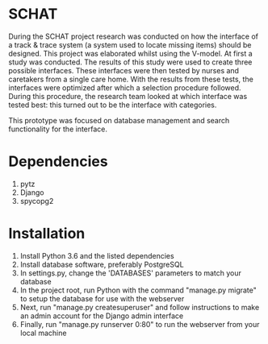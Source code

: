 # SCHAT
During the SCHAT project research was conducted on how the interface of a track &amp; trace system (a
system used to locate missing items) should be designed. This project was elaborated whilst using
the V-model. At first a study was conducted. The results of this study were used to create three
possible interfaces. These interfaces were then tested by nurses and caretakers from a single care
home. With the results from these tests, the interfaces were optimized after which a selection
procedure followed. During this procedure, the research team looked at which interface was tested
best: this turned out to be the interface with categories.

This prototype was focused on database management and search functionality for the interface.

# Dependencies
1. pytz
2. Django
3. spycopg2

# Installation
1. Install Python 3.6 and the listed dependencies
2. Install database software, preferably PostgreSQL
3. In settings.py, change the 'DATABASES' parameters to match your database
4. In the project root, run Python with the command "manage.py migrate" to setup the database for use with the webserver
5. Next, run "manage.py createsuperuser" and follow instructions to make an admin account for the Django admin interface
6. Finally, run "manage.py runserver 0:80" to run the webserver from your local machine
